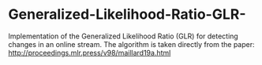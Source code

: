 # Generalized-Likelihood-Ratio-GLR-

Implementation of the Generalized Likelihood Ratio (GLR) for detecting changes in an online stream. 
The algorithm is taken directly from the paper: http://proceedings.mlr.press/v98/maillard19a.html
